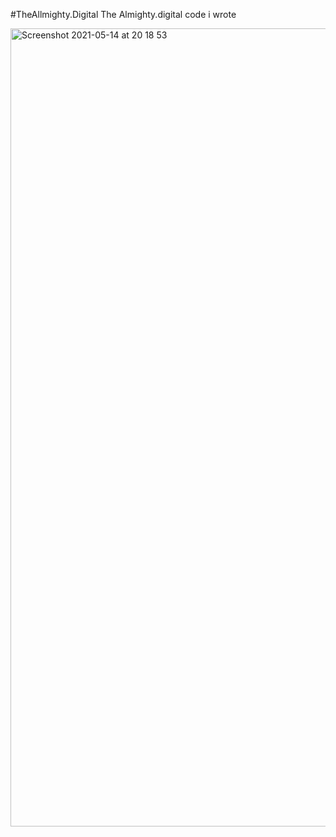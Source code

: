 #TheAllmighty.Digital
The Almighty.digital code i wrote

<img width="1277" alt="Screenshot 2021-05-14 at 20 18 53" src="https://user-images.githubusercontent.com/64507625/118319872-47d31300-b4f3-11eb-9571-f420a3ed797c.png">

